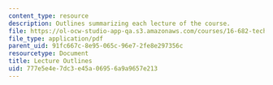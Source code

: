 ```yaml
---
content_type: resource
description: Outlines summarizing each lecture of the course.
file: https://ol-ocw-studio-app-qa.s3.amazonaws.com/courses/16-682-technology-in-transportation-spring-2011/777e5e4e7dc3e45a06956a9a9657e213_MIT16_682S11_lecsum.pdf
file_type: application/pdf
parent_uid: 91fc667c-8e95-065c-96e7-2fe8e297356c
resourcetype: Document
title: Lecture Outlines
uid: 777e5e4e-7dc3-e45a-0695-6a9a9657e213
---
```

